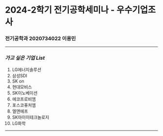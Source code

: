 # 2024-2학기 전기공학세미나 - 우수기업조사
### 전기공학과 2020734022 이용민

-----
### _가고 싶은 기업 List_
1.  LG에너지솔루션
2.  삼성SDI
3.  SK on
4.  현대모비스
5.  SK이노베이션
6.  에코프로비엠
7.  포스코퓨처엠
8.  엘앤에프
9.  SK아이이테크놀로지
10. LG화학
---
